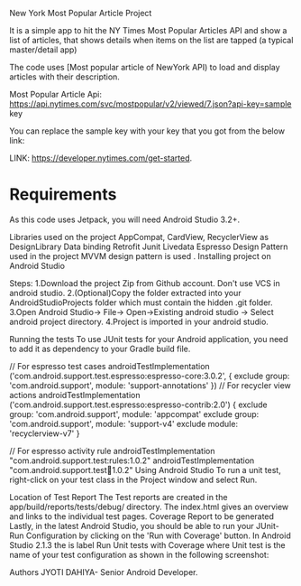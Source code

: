 New York Most Popular Article Project

It is a simple app to hit the NY Times Most Popular Articles API and show a list of articles,
that shows details when items on the list are tapped (a typical master/detail app)

The code uses [Most popular article of NewYork API) to load and display articles with their description.

Most Popular Article Api: https://api.nytimes.com/svc/mostpopular/v2/viewed/7.json?api-key=sample key

You can replace the sample key with your key that you got from the below link:

LINK:
https://developer.nytimes.com/get-started.
# Requirements

As this code uses Jetpack, you will need Android Studio 3.2+.

Libraries used on the project
AppCompat, CardView, RecyclerView as DesignLibrary
Data binding
Retrofit 
Junit
Livedata
Espresso
Design Pattern used in the project
MVVM design pattern is used .
Installing project on Android Studio
 
Steps:
1.Download the  project Zip from Github account. Don't use VCS in android studio.
2.(Optional)Copy the folder extracted into your AndroidStudioProjects folder which must contain the hidden .git folder.
3.Open Android Studio-> File-> Open->Existing android studio -> Select android  project directory.
4.Project is imported in your android studio.

Running the tests
To use JUnit tests for your Android application, you need to add it as dependency to your Gradle build file.

 
// For espresso test cases
androidTestImplementation ('com.android.support.test.espresso:espresso-core:3.0.2', {
   exclude group: 'com.android.support', module: 'support-annotations'
})
// For recycler view actions
androidTestImplementation ('com.android.support.test.espresso:espresso-contrib:2.0') {
   exclude group: 'com.android.support', module: 'appcompat'
   exclude group: 'com.android.support', module: 'support-v4'
   exclude module: 'recyclerview-v7'
}
 
// For espresso activity rule
androidTestImplementation "com.android.support.test:rules:1.0.2"
androidTestImplementation "com.android.support.test:runner:1.0.2"
Using Android Studio
To run a unit test, right-click on your test class in the Project window and select Run.

Location of Test Report
The Test reports are created in the app/build/reports/tests/debug/ directory. The index.html gives an overview and links to the individual test pages.
Coverage Report to be generated
Lastly, in the latest Android Studio, you should be able to run your JUnit-Run Configuration by clicking on the 'Run with Coverage' button.
In Android Studio 2.1.3 the is label Run Unit tests with Coverage where Unit test is the name of your test configuration as shown in the following screenshot:

Authors
JYOTI DAHIYA- Senior Android Developer.



